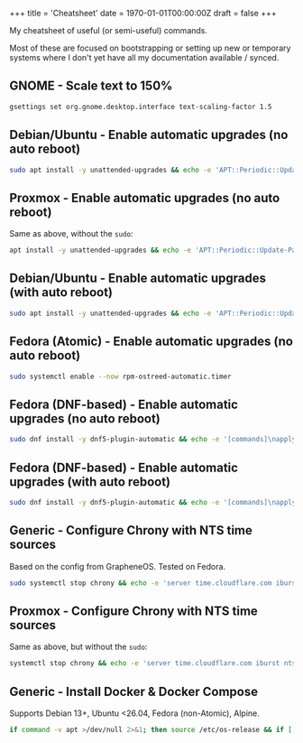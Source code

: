 +++
title = 'Cheatsheet'
date = 1970-01-01T00:00:00Z
draft = false
+++

My cheatsheet of useful (or semi-useful) commands.

Most of these are focused on bootstrapping or setting up new or temporary systems where I don't yet have all my documentation available / synced.

## GNOME - Scale text to 150%
```sh
gsettings set org.gnome.desktop.interface text-scaling-factor 1.5
```

## Debian/Ubuntu - Enable automatic upgrades (no auto reboot)
```sh
sudo apt install -y unattended-upgrades && echo -e 'APT::Periodic::Update-Package-Lists "1";\nAPT::Periodic::Unattended-Upgrade "1";' | sudo tee /etc/apt/apt.conf.d/20auto-upgrades && echo -e 'Unattended-Upgrade::Origins-Pattern {\n        "origin=*";\n};\n\nUnattended-Upgrade::Package-Blacklist {\n};' | sudo tee /etc/apt/apt.conf.d/50unattended-upgrades && sudo systemctl enable --now apt-daily.timer && sudo systemctl enable --now apt-daily-upgrade.timer && sudo systemctl enable --now unattended-upgrades.service
```

## Proxmox - Enable automatic upgrades (no auto reboot)
Same as above, without the `sudo`:
```sh
apt install -y unattended-upgrades && echo -e 'APT::Periodic::Update-Package-Lists "1";\nAPT::Periodic::Unattended-Upgrade "1";' | tee /etc/apt/apt.conf.d/20auto-upgrades && echo -e 'Unattended-Upgrade::Origins-Pattern {\n        "origin=*";\n};\n\nUnattended-Upgrade::Package-Blacklist {\n};' | tee /etc/apt/apt.conf.d/50unattended-upgrades && systemctl enable --now apt-daily.timer && systemctl enable --now apt-daily-upgrade.timer && systemctl enable --now unattended-upgrades.service
```

## Debian/Ubuntu - Enable automatic upgrades (with auto reboot)
```sh
sudo apt install -y unattended-upgrades && echo -e 'APT::Periodic::Update-Package-Lists "1";\nAPT::Periodic::Unattended-Upgrade "1";' | sudo tee /etc/apt/apt.conf.d/20auto-upgrades && echo -e 'Unattended-Upgrade::Origins-Pattern {\n        "origin=*";\n};\n\nUnattended-Upgrade::Package-Blacklist {\n};\n\nUnattended-Upgrade::Automatic-Reboot "true";\nUnattended-Upgrade::Automatic-Reboot-Time "03:33";' | sudo tee /etc/apt/apt.conf.d/50unattended-upgrades && sudo systemctl enable --now apt-daily.timer && sudo systemctl enable --now apt-daily-upgrade.timer && sudo systemctl enable --now unattended-upgrades.service
```

## Fedora (Atomic) - Enable automatic upgrades (no auto reboot)
```sh
sudo systemctl enable --now rpm-ostreed-automatic.timer
```

## Fedora (DNF-based) - Enable automatic upgrades (no auto reboot)
```sh
sudo dnf install -y dnf5-plugin-automatic && echo -e '[commands]\napply_updates = yes\nreboot = never' | sudo tee /etc/dnf/automatic.conf && sudo systemctl enable --now dnf5-automatic.timer
```

## Fedora (DNF-based) - Enable automatic upgrades (with auto reboot)
```sh
sudo dnf install -y dnf5-plugin-automatic && echo -e '[commands]\napply_updates = yes\nreboot = when-needed' | sudo tee /etc/dnf/automatic.conf && sudo systemctl enable --now dnf5-automatic.timer
```

## Generic - Configure Chrony with NTS time sources
Based on the config from GrapheneOS. Tested on Fedora.
```sh
sudo systemctl stop chrony && echo -e 'server time.cloudflare.com iburst nts\nserver ntppool1.time.nl iburst nts\nserver nts.netnod.se iburst nts\nserver ptbtime1.ptb.de iburst nts\nserver time.dfm.dk iburst nts\nserver time.cifelli.xyz iburst nts\nminsources 3\nauthselectmode require\ndscp 46\ndriftfile /var/lib/chrony/drift\ndumpdir /var/lib/chrony\nntsdumpdir /var/lib/chrony\nleapseclist /usr/share/zoneinfo/leap-seconds.list\nmakestep 1 3\nrtconutc\nrtcsync\ncmdport 0\nnoclientlog' | sudo tee /etc/chrony/chrony.conf && sudo systemctl start chrony
```

## Proxmox - Configure Chrony with NTS time sources
Same as above, but without the `sudo`:
```sh
systemctl stop chrony && echo -e 'server time.cloudflare.com iburst nts\nserver ntppool1.time.nl iburst nts\nserver nts.netnod.se iburst nts\nserver ptbtime1.ptb.de iburst nts\nserver time.dfm.dk iburst nts\nserver time.cifelli.xyz iburst nts\nminsources 3\nauthselectmode require\ndscp 46\ndriftfile /var/lib/chrony/drift\ndumpdir /var/lib/chrony\nntsdumpdir /var/lib/chrony\nleapseclist /usr/share/zoneinfo/leap-seconds.list\nmakestep 1 3\nrtconutc\nrtcsync\ncmdport 0\nnoclientlog' | tee /etc/chrony/chrony.conf && systemctl start chrony
```

## Generic - Install Docker & Docker Compose
Supports Debian 13+, Ubuntu <26.04, Fedora (non-Atomic), Alpine.

```sh
if command -v apt >/dev/null 2>&1; then source /etc/os-release && if [ "$ID" = "ubuntu" ]; then echo "Installing Docker for Ubuntu <26.04..." && sudo apt update && sudo apt install -y docker.io docker-compose-v2; else echo "Installing Docker for Debian 13+..." && sudo apt update && sudo apt install -y docker.io docker-compose; fi; elif command -v dnf >/dev/null 2>&1; then echo "Installing Docker for Fedora..." && sudo dnf install -y moby-engine docker-compose; elif command -v apk >/dev/null 2>&1; then echo "Installing Docker for Alpine..." && sudo apk --no-cache add docker docker-compose; else echo "No supported distro found. Doing nothing for safety."; fi
```
